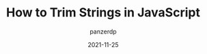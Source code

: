 ---
author: panzerdp
date: 2021-11-25
draft: true
tags:
  - javascript
target_url: https://dmitripavlutin.com/javascript-string-trim/
title: How to Trim Strings in JavaScript
---